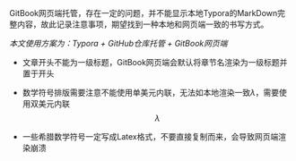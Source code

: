 GitBook网页端托管，存在一定的问题，并不能显示本地Typora的MarkDown完整内容，故此记录注意事项，期望找到一种本地和网页端一致的书写方式。

*本文使用方案为：Typora + GitHub仓库托管 + GitBook网页端*

- 文章开头不能为一级标题，GitBook网页端会默认将章节名渲染为一级标题并置于开头
- 数学符号排版需要注意不能使用单美元内联，无法如本地渲染一致$\lambda$，需要使用双美元内联$$\lambda$$

- 一些希腊数学符号一定写成Latex格式，不要直接复制而来，会导致网页端渲染崩溃
